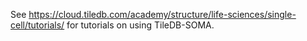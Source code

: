 See https://cloud.tiledb.com/academy/structure/life-sciences/single-cell/tutorials/ for tutorials on using TileDB-SOMA.
